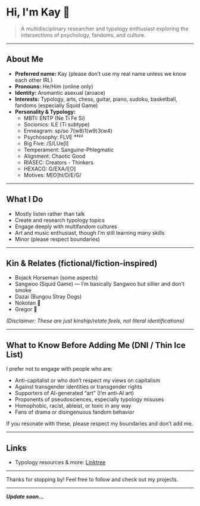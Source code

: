 # Hi, I'm Kay 👋

> A multidisciplinary researcher and typology enthusiast exploring the intersections of psychology, fandoms, and culture.

---

## About Me

- **Preferred name:** Kay (please don’t use my real name unless we know each other IRL)  
- **Pronouns:** He/Him (online only)  
- **Identity:** Aromantic asexual (aroace)  
- **Interests:** Typology, arts, chess, guitar, piano, sudoku, basketball, fandoms (especially Squid Game)  
- **Personality & Typology:**  
  - MBTI: ENTP (Ne Ti Fe Si)  
  - Socionics: ILE (Ti subtype)  
  - Enneagram: sp/so 7(w8)1(w9)3(w4)  
  - Psychosophy: FLVE ⁴⁴²²  
  - Big Five: /S/LUe[I]  
  - Temperament: Sanguine-Phlegmatic  
  - Alignment: Chaotic Good  
  - RIASEC: Creators - Thinkers  
  - HEXACO: G/EXA/l[O]  
  - Motives: M[O]hI/D/E/G/

---

## What I Do

- Mostly listen rather than talk  
- Create and research typology topics  
- Engage deeply with multifandom cultures  
- Art and music enthusiast, though I’m still learning many skills  
- Minor (please respect boundaries)

---

## Kin & Relates (fictional/fiction-inspired)

- Bojack Horseman (some aspects)  
- Sangwoo (Squid Game) — I’m basically Sangwoo but sillier and don’t smoke  
- Dazai (Bungou Stray Dogs)  
- Nokotan 🦌  
- Gregor 🐛  

*(Disclaimer: These are just kinship/relate feels, not literal identifications)*

---

## What to Know Before Adding Me (DNI / Thin Ice List)

I prefer not to engage with people who are:

- Anti-capitalist or who don’t respect my views on capitalism  
- Against transgender identities or transgender rights  
- Supporters of AI-generated “art” (I’m anti-AI art)  
- Proponents of pseudosciences, especially typology misuses  
- Homophobic, racist, ableist, or toxic in any way  
- Fans of drama or disingenuous fandom behavior  

If you resonate with these, please respect my boundaries and don’t add me.

---

## Links

- Typology resources & more: [Linktree](https://linktr.ee/kaayzouee)  

---

Thanks for stopping by! Feel free to follow and check out my projects.

---

*__Update soon...__*
